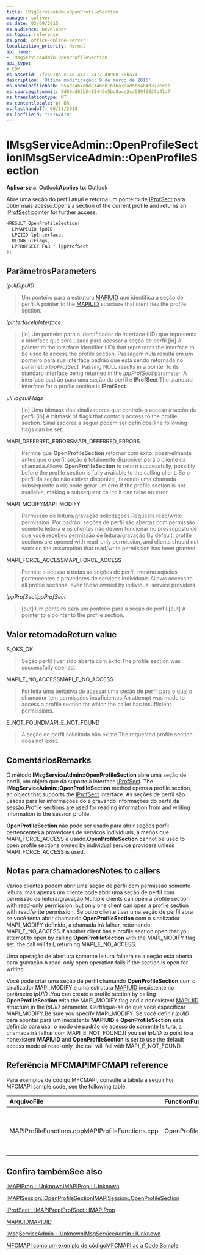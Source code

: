```yaml
---
title: IMsgServiceAdminOpenProfileSection
manager: soliver
ms.date: 03/09/2015
ms.audience: Developer
ms.topic: reference
ms.prod: office-online-server
localization_priority: Normal
api_name:
- IMsgServiceAdmin.OpenProfileSection
api_type:
- COM
ms.assetid: 7f24910a-e14e-44a1-8477-d8968130ba74
description: 'Última modificação: 9 de março de 2015'
ms.openlocfilehash: 954dc467a0d83466b1b16a3ead5b6404d372ecab
ms.sourcegitcommit: 9d60cd82b5413446e5bc8ace2cd689f683fb41a7
ms.translationtype: MT
ms.contentlocale: pt-BR
ms.lasthandoff: 06/11/2018
ms.locfileid: "19767470"
---
```

# <a name="imsgserviceadminopenprofilesection"></a><span data-ttu-id="457be-103">IMsgServiceAdmin::OpenProfileSection</span><span class="sxs-lookup"><span data-stu-id="457be-103">IMsgServiceAdmin::OpenProfileSection</span></span>

  
  
<span data-ttu-id="457be-104">**Aplica-se a**: Outlook</span><span class="sxs-lookup"><span data-stu-id="457be-104">**Applies to**: Outlook</span></span> 
  
<span data-ttu-id="457be-105">Abre uma seção do perfil atual e retorna um ponteiro de [IProfSect](iprofsectimapiprop.md) para obter mais acesso.</span><span class="sxs-lookup"><span data-stu-id="457be-105">Opens a section of the current profile and returns an [IProfSect](iprofsectimapiprop.md) pointer for further access.</span></span> 
  
```cpp
HRESULT OpenProfileSection(
  LPMAPIUID lpUID,
  LPCIID lpInterface,
  ULONG ulFlags,
  LPPROFSECT FAR * lppProfSect
);
```

## <a name="parameters"></a><span data-ttu-id="457be-106">Parâmetros</span><span class="sxs-lookup"><span data-stu-id="457be-106">Parameters</span></span>

 <span data-ttu-id="457be-107">_lpUID_</span><span class="sxs-lookup"><span data-stu-id="457be-107">_lpUID_</span></span>
  
> <span data-ttu-id="457be-108">Um ponteiro para a estrutura [MAPIUID](mapiuid.md) que identifica a seção de perfil.</span><span class="sxs-lookup"><span data-stu-id="457be-108">A pointer to the [MAPIUID](mapiuid.md) structure that identifies the profile section.</span></span> 
    
 <span data-ttu-id="457be-109">_lpInterface_</span><span class="sxs-lookup"><span data-stu-id="457be-109">_lpInterface_</span></span>
  
> <span data-ttu-id="457be-110">[in] Um ponteiro para o identificador de interface (IID) que representa a interface que será usada para acessar a seção de perfil.</span><span class="sxs-lookup"><span data-stu-id="457be-110">[in] A pointer to the interface identifier (IID) that represents the interface to be used to access the profile section.</span></span> <span data-ttu-id="457be-111">Passagem nula resulta em um ponteiro para sua interface padrão que está sendo retornada no parâmetro _lppProfSect_ .</span><span class="sxs-lookup"><span data-stu-id="457be-111">Passing NULL results in a pointer to its standard interface being returned in the  _lppProfSect_ parameter.</span></span> <span data-ttu-id="457be-112">A interface padrão para uma seção de perfil é **IProfSect**.</span><span class="sxs-lookup"><span data-stu-id="457be-112">The standard interface for a profile section is **IProfSect**.</span></span>
    
 <span data-ttu-id="457be-113">_ulFlags_</span><span class="sxs-lookup"><span data-stu-id="457be-113">_ulFlags_</span></span>
  
> <span data-ttu-id="457be-114">[in] Uma bitmask dos sinalizadores que controla o acesso à seção de perfil.</span><span class="sxs-lookup"><span data-stu-id="457be-114">[in] A bitmask of flags that controls access to the profile section.</span></span> <span data-ttu-id="457be-115">Sinalizadores a seguir podem ser definidos:</span><span class="sxs-lookup"><span data-stu-id="457be-115">The following flags can be set:</span></span>
    
<span data-ttu-id="457be-116">MAPI_DEFERRED_ERRORS</span><span class="sxs-lookup"><span data-stu-id="457be-116">MAPI_DEFERRED_ERRORS</span></span> 
  
> <span data-ttu-id="457be-117">Permite que **OpenProfileSection** retornar com êxito, possivelmente antes que o perfil seção é totalmente disponível para o cliente da chamada.</span><span class="sxs-lookup"><span data-stu-id="457be-117">Allows **OpenProfileSection** to return successfully, possibly before the profile section is fully available to the calling client.</span></span> <span data-ttu-id="457be-118">Se o perfil da seção não estiver disponível, fazendo uma chamada subsequente a ele pode gerar um erro.</span><span class="sxs-lookup"><span data-stu-id="457be-118">If the profile section is not available, making a subsequent call to it can raise an error.</span></span> 
    
<span data-ttu-id="457be-119">MAPI_MODIFY</span><span class="sxs-lookup"><span data-stu-id="457be-119">MAPI_MODIFY</span></span> 
  
> <span data-ttu-id="457be-120">Permissão de leitura/gravação solicitações.</span><span class="sxs-lookup"><span data-stu-id="457be-120">Requests read/write permission.</span></span> <span data-ttu-id="457be-121">Por padrão, seções de perfil são abertas com permissão somente leitura e os clientes não devem funcionar no pressuposto de que você recebeu permissão de leitura/gravação.</span><span class="sxs-lookup"><span data-stu-id="457be-121">By default, profile sections are opened with read-only permission, and clients should not work on the assumption that read/write permission has been granted.</span></span> 
    
<span data-ttu-id="457be-122">MAPI_FORCE_ACCESS</span><span class="sxs-lookup"><span data-stu-id="457be-122">MAPI_FORCE_ACCESS</span></span>
  
> <span data-ttu-id="457be-123">Permite o acesso a todas as seções de perfil, mesmo aqueles pertencentes a provedores de serviços individuais.</span><span class="sxs-lookup"><span data-stu-id="457be-123">Allows access to all profile sections, even those owned by individual service providers.</span></span>
    
 <span data-ttu-id="457be-124">_lppProfSect_</span><span class="sxs-lookup"><span data-stu-id="457be-124">_lppProfSect_</span></span>
  
> <span data-ttu-id="457be-125">[out] Um ponteiro para um ponteiro para a seção de perfil.</span><span class="sxs-lookup"><span data-stu-id="457be-125">[out] A pointer to a pointer to the profile section.</span></span>
    
## <a name="return-value"></a><span data-ttu-id="457be-126">Valor retornado</span><span class="sxs-lookup"><span data-stu-id="457be-126">Return value</span></span>

<span data-ttu-id="457be-127">S_OK</span><span class="sxs-lookup"><span data-stu-id="457be-127">S_OK</span></span> 
  
> <span data-ttu-id="457be-128">Seção perfil tiver sido aberta com êxito.</span><span class="sxs-lookup"><span data-stu-id="457be-128">The profile section was successfully opened.</span></span>
    
<span data-ttu-id="457be-129">MAPI_E_NO_ACCESS</span><span class="sxs-lookup"><span data-stu-id="457be-129">MAPI_E_NO_ACCESS</span></span> 
  
> <span data-ttu-id="457be-130">Foi feita uma tentativa de acessar uma seção de perfil para o qual o chamador tem permissões insuficientes.</span><span class="sxs-lookup"><span data-stu-id="457be-130">An attempt was made to access a profile section for which the caller has insufficient permissions.</span></span>
    
<span data-ttu-id="457be-131">E_NOT_FOUND</span><span class="sxs-lookup"><span data-stu-id="457be-131">MAPI_E_NOT_FOUND</span></span> 
  
> <span data-ttu-id="457be-132">A seção de perfil solicitada não existe.</span><span class="sxs-lookup"><span data-stu-id="457be-132">The requested profile section does not exist.</span></span>
    
## <a name="remarks"></a><span data-ttu-id="457be-133">Comentários</span><span class="sxs-lookup"><span data-stu-id="457be-133">Remarks</span></span>

<span data-ttu-id="457be-134">O método **IMsgServiceAdmin::OpenProfileSection** abre uma seção de perfil, um objeto que dá suporte à interface [IProfSect](iprofsectimapiprop.md) .</span><span class="sxs-lookup"><span data-stu-id="457be-134">The **IMsgServiceAdmin::OpenProfileSection** method opens a profile section, an object that supports the [IProfSect](iprofsectimapiprop.md) interface.</span></span> <span data-ttu-id="457be-135">As seções de perfil são usadas para ler informações do e gravando informações do perfil da sessão.</span><span class="sxs-lookup"><span data-stu-id="457be-135">Profile sections are used for reading information from and writing information to the session profile.</span></span> 
  
 <span data-ttu-id="457be-136">**OpenProfileSection** não pode ser usado para abrir seções perfil pertencentes a provedores de serviços individuais, a menos que MAPI_FORCE_ACCESS é usado.</span><span class="sxs-lookup"><span data-stu-id="457be-136">**OpenProfileSection** cannot be used to open profile sections owned by individual service providers unless MAPI_FORCE_ACCESS is used.</span></span> 
  
## <a name="notes-to-callers"></a><span data-ttu-id="457be-137">Notas para chamadores</span><span class="sxs-lookup"><span data-stu-id="457be-137">Notes to callers</span></span>

<span data-ttu-id="457be-138">Vários clientes podem abrir uma seção de perfil com permissão somente leitura, mas apenas um cliente pode abrir uma seção de perfil com permissão de leitura/gravação.</span><span class="sxs-lookup"><span data-stu-id="457be-138">Multiple clients can open a profile section with read-only permission, but only one client can open a profile section with read/write permission.</span></span> <span data-ttu-id="457be-139">Se outro cliente tiver uma seção de perfil abra se você tenta abrir chamando **OpenProfileSection** com o sinalizador MAPI_MODIFY definido, a chamada irá falhar, retornando MAPI_E_NO_ACCESS.</span><span class="sxs-lookup"><span data-stu-id="457be-139">If another client has a profile section open that you attempt to open by calling **OpenProfileSection** with the MAPI_MODIFY flag set, the call will fail, returning MAPI_E_NO_ACCESS.</span></span> 
  
<span data-ttu-id="457be-140">Uma operação de abertura somente leitura falhará se a seção está aberta para gravação.</span><span class="sxs-lookup"><span data-stu-id="457be-140">A read-only open operation fails if the section is open for writing.</span></span> 
  
<span data-ttu-id="457be-141">Você pode criar uma seção de perfil chamando **OpenProfileSection** com o sinalizador MAPI_MODIFY e uma estrutura [MAPIUID](mapiuid.md) inexistente no parâmetro _lpUID_ .</span><span class="sxs-lookup"><span data-stu-id="457be-141">You can create a profile section by calling **OpenProfileSection** with the MAPI_MODIFY flag and a nonexistent [MAPIUID](mapiuid.md) structure in the  _lpUID_ parameter.</span></span> <span data-ttu-id="457be-142">Certifique-se de que você especificar MAPI_MODIFY.</span><span class="sxs-lookup"><span data-stu-id="457be-142">Be sure you specify MAPI_MODIFY.</span></span> <span data-ttu-id="457be-143">Se você definir _lpUID_ para apontar para um inexistente **MAPIUID** e **OpenProfileSection** está definido para usar o modo de padrão de acesso de somente leitura, a chamada irá falhar com MAPI_E_NOT_FOUND.</span><span class="sxs-lookup"><span data-stu-id="457be-143">If you set  _lpUID_ to point to a nonexistent **MAPIUID** and **OpenProfileSection** is set to use the default access mode of read-only, the call will fail with MAPI_E_NOT_FOUND.</span></span> 
  
## <a name="mfcmapi-reference"></a><span data-ttu-id="457be-144">Referência MFCMAPI</span><span class="sxs-lookup"><span data-stu-id="457be-144">MFCMAPI reference</span></span>

<span data-ttu-id="457be-145">Para exemplos de código MFCMAPI, consulte a tabela a seguir.</span><span class="sxs-lookup"><span data-stu-id="457be-145">For MFCMAPI sample code, see the following table.</span></span>
  
|<span data-ttu-id="457be-146">**Arquivo**</span><span class="sxs-lookup"><span data-stu-id="457be-146">**File**</span></span>|<span data-ttu-id="457be-147">**Function**</span><span class="sxs-lookup"><span data-stu-id="457be-147">**Function**</span></span>|<span data-ttu-id="457be-148">**Comment**</span><span class="sxs-lookup"><span data-stu-id="457be-148">**Comment**</span></span>|
|:-----|:-----|:-----|
|<span data-ttu-id="457be-149">MAPIProfileFunctions.cpp</span><span class="sxs-lookup"><span data-stu-id="457be-149">MAPIProfileFunctions.cpp</span></span>  <br/> |<span data-ttu-id="457be-150">OpenProfileSection</span><span class="sxs-lookup"><span data-stu-id="457be-150">OpenProfileSection</span></span>  <br/> |<span data-ttu-id="457be-151">MFCMAPI usa o método **IMsgServiceAdmin::OpenProfileSection** para abrir uma seção de perfil.</span><span class="sxs-lookup"><span data-stu-id="457be-151">MFCMAPI uses the **IMsgServiceAdmin::OpenProfileSection** method to open a profile section.</span></span>  <br/> |
   
## <a name="see-also"></a><span data-ttu-id="457be-152">Confira também</span><span class="sxs-lookup"><span data-stu-id="457be-152">See also</span></span>



[<span data-ttu-id="457be-153">IMAPIProp : IUnknown</span><span class="sxs-lookup"><span data-stu-id="457be-153">IMAPIProp : IUnknown</span></span>](imapipropiunknown.md)
  
[<span data-ttu-id="457be-154">IMAPISession::OpenProfileSection</span><span class="sxs-lookup"><span data-stu-id="457be-154">IMAPISession::OpenProfileSection</span></span>](imapisession-openprofilesection.md)
  
[<span data-ttu-id="457be-155">IProfSect : IMAPIProp</span><span class="sxs-lookup"><span data-stu-id="457be-155">IProfSect : IMAPIProp</span></span>](iprofsectimapiprop.md)
  
[<span data-ttu-id="457be-156">MAPIUID</span><span class="sxs-lookup"><span data-stu-id="457be-156">MAPIUID</span></span>](mapiuid.md)
  
[<span data-ttu-id="457be-157">IMsgServiceAdmin : IUnknown</span><span class="sxs-lookup"><span data-stu-id="457be-157">IMsgServiceAdmin : IUnknown</span></span>](imsgserviceadminiunknown.md)


[<span data-ttu-id="457be-158">MFCMAPI como um exemplo de código</span><span class="sxs-lookup"><span data-stu-id="457be-158">MFCMAPI as a Code Sample</span></span>](mfcmapi-as-a-code-sample.md)

